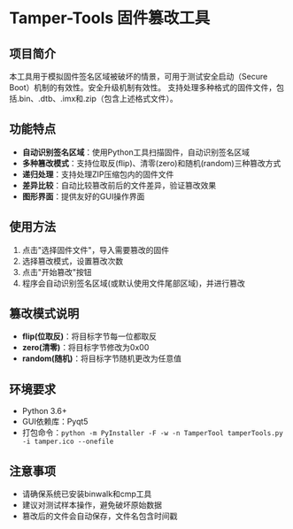# Tamper-Tools 固件篡改工具

## 项目简介

本工具用于模拟固件签名区域被破坏的情景，可用于测试安全启动（Secure Boot）机制的有效性。安全升级机制有效性。
支持处理多种格式的固件文件，包括.bin、.dtb、.imx和.zip（包含上述格式文件）。

## 功能特点

- **自动识别签名区域**：使用Python工具扫描固件，自动识别签名区域
- **多种篡改模式**：支持位取反(flip)、清零(zero)和随机(random)三种篡改方式
- **递归处理**：支持处理ZIP压缩包内的固件文件
- **差异比较**：自动比较篡改前后的文件差异，验证篡改效果
- **图形界面**：提供友好的GUI操作界面

## 使用方法

1. 点击"选择固件文件"，导入需要篡改的固件
2. 选择篡改模式，设置篡改次数
3. 点击"开始篡改"按钮
4. 程序会自动识别签名区域(或默认使用文件尾部区域)，并进行篡改

## 篡改模式说明

- **flip(位取反)**：将目标字节每一位都取反
- **zero(清零)**：将目标字节修改为0x00
- **random(随机)**：将目标字节随机更改为任意值

## 环境要求

- Python 3.6+
- GUI依赖库：Pyqt5
- 打包命令：`python -m PyInstaller -F -w -n TamperTool tamperTools.py -i tamper.ico --onefile`

## 注意事项

- 请确保系统已安装binwalk和cmp工具
- 建议对测试样本操作，避免破坏原始数据
- 篡改后的文件会自动保存，文件名包含时间戳